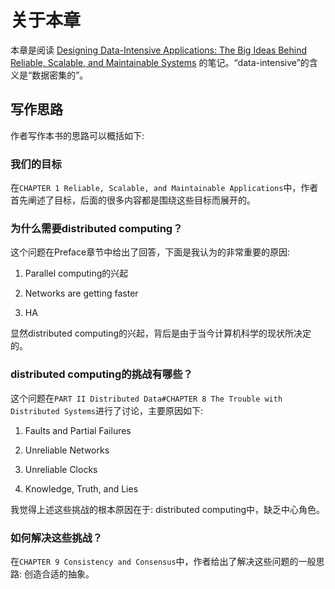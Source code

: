 # 关于本章

本章是阅读 [Designing Data-Intensive Applications: The Big Ideas Behind Reliable, Scalable, and Maintainable Systems](https://www.amazon.com/Designing-Data-Intensive-Applications-Reliable-Maintainable/dp/1449373321) 的笔记。“data-intensive”的含义是“数据密集的”。

## 写作思路

作者写作本书的思路可以概括如下:

### 我们的目标

在`CHAPTER 1 Reliable, Scalable, and Maintainable Applications`中，作者首先阐述了目标，后面的很多内容都是围绕这些目标而展开的。

### 为什么需要distributed computing？

这个问题在Preface章节中给出了回答，下面是我认为的非常重要的原因: 

1) Parallel computing的兴起

2) Networks are getting faster

3) HA

显然distributed computing的兴起，背后是由于当今计算机科学的现状所决定的。

### distributed computing的挑战有哪些？

这个问题在`PART II Distributed Data#CHAPTER 8 The Trouble with Distributed Systems`进行了讨论，主要原因如下:

1) Faults and Partial Failures

2) Unreliable Networks

3) Unreliable Clocks

4) Knowledge, Truth, and Lies



我觉得上述这些挑战的根本原因在于: distributed computing中，缺乏中心角色。



### 如何解决这些挑战？

在`CHAPTER 9 Consistency and Consensus`中，作者给出了解决这些问题的一般思路: 创造合适的抽象。